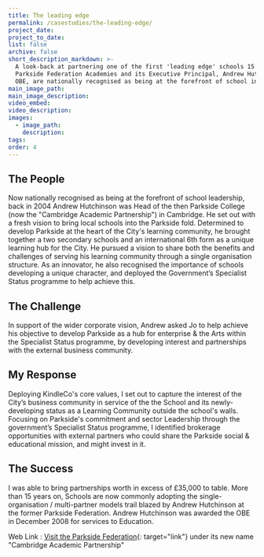 ```yaml
---
title: The leading edge
permalink: /casestudies/the-leading-edge/
project_date:
project_to_date:
list: false
archive: false
short_description_markdown: >-
  A look-back at partnering one of the first 'leading edge' schools 15 years on…
  Parkside Federation Academies and its Executive Principal, Andrew Hutchinson
  OBE, are nationally recognised as being at the forefront of school innovation
main_image_path:
main_image_description:
video_embed:
video_description:
images:
  - image_path:
    description:
tags:
order: 4
---
```


## The People

Now nationally recognised as being at the forefront of school leadership, back in 2004 Andrew Hutchinson was Head of the then Parkside College (now the "Cambridge Academic Partnership") in Cambridge. He set out with a fresh vision to bring local schools into the Parkside fold. Determined to develop Parkside at the heart of the City's learning community, he brought together a two secondary schools and an international 6th form as a unique learning hub for the City. He pursued a vision to share both the benefits and challenges of serving his learning community through a single organisation structure. As an innovator, he also recognised the importance of schools developing a unique character, and deployed the Government’s Specialist Status programme to help achieve this.

## The Challenge

In support of the wider corporate vision, Andrew asked Jo to help achieve his objective to develop Parkside as a hub for enterprise & the Arts within the Specialist Status programme, by developing interest and partnerships with the external business community.

## My Response

Deploying KindleCo's core values, I set out to capture the interest of the City’s business community in service of the the School and its newly-developing status as a Learning Community outside the school's walls. Focusing on Parkside's commitment and sector Leadership through the government’s Specialist Status programme, I identified brokerage opportunities with external partners who could share the Parkside social & educational mission, and might invest in it.

## The Success

I was able to bring partnerships worth in excess of &pound;35,000 to table. More than 15 years on, Schools are now commonly adopting the single- organisation / multi-partner models trail blazed by Andrew Hutchinson at the former Parkside Federation. Andrew Hutchinson was awarded the OBE in December 2008 for services to Education.

Web Link : [Visit the Parkside Federation](https://cap.education/multi-academy-trust/){: target="link"}&nbsp;under its new name "Cambridge Academic Partnership"